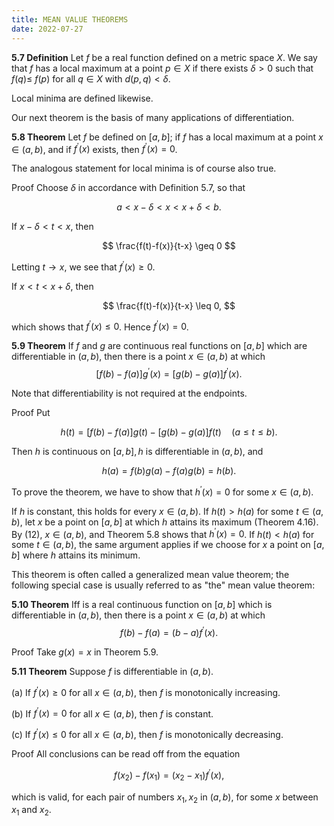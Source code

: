 ```yaml
---
title: MEAN VALUE THEOREMS
date: 2022-07-27
---
```


**5.7 Definition** Let $f$ be a real function defined on a metric space $X$. We say that $f$ has a local maximum at a point $p \in X$ if there exists $\delta>0$ such that $f(q) \leq$ $f(p)$ for all $q \in X$ with $d(p, q)<\delta$.

Local minima are defined likewise.

Our next theorem is the basis of many applications of differentiation.

**$5.8$ Theorem** Let $f$ be defined on $[a, b]$; if $f$ has a local maximum at a point $x \in(a, b)$, and if $f^{\prime}(x)$ exists, then $f^{\prime}(x)=0$.

The analogous statement for local minima is of course also true.

Proof Choose $\delta$ in accordance with Definition 5.7, so that

$$
a<x-\delta<x<x+\delta<b \text {. }
$$

If $x-\delta<t<x$, then

$$
\frac{f(t)-f(x)}{t-x} \geq 0
$$

Letting $t \rightarrow x$, we see that $f^{\prime}(x) \geq 0$.

If $x<t<x+\delta$, then

$$
\frac{f(t)-f(x)}{t-x} \leq 0,
$$

which shows that $f^{\prime}(x) \leq 0$. Hence $f^{\prime}(x)=0$.

**5.9 Theorem** If $f$ and $g$ are continuous real functions on $[a, b]$ which are differentiable in $(a, b)$, then there is a point $x \in(a, b)$ at which
$$
[f(b)-f(a)] g^{\prime}(x)=[g(b)-g(a)] f^{\prime}(x) .
$$

Note that differentiability is not required at the endpoints.

Proof Put

$$
h(t)=[f(b)-f(a)] g(t)-[g(b)-g(a)] f(t) \quad(a \leq t \leq b) .
$$

Then $h$ is continuous on $[a, b], h$ is differentiable in $(a, b)$, and

$$
h(a)=f(b) g(a)-f(a) g(b)=h(b) .
$$

To prove the theorem, we have to show that $h^{\prime}(x)=0$ for some $x \in(a, b)$.

If $h$ is constant, this holds for every $x \in(a, b)$. If $h(t)>h(a)$ for some $t \in(a, b)$, let $x$ be a point on $[a, b]$ at which $h$ attains its maximum (Theorem 4.16). By (12), $x \in(a, b)$, and Theorem $5.8$ shows that $h^{\prime}(x)=0$. If $h(t)<h(a)$ for some $t \in(a, b)$, the same argument applies if we choose for $x$ a point on $[a, b]$ where $h$ attains its minimum.

This theorem is often called a generalized mean value theorem; the following special case is usually referred to as "the" mean value theorem:

**5.10 Theorem** Iff is a real continuous function on $[a, b]$ which is differentiable in $(a, b)$, then there is a point $x \in(a, b)$ at which
$$
f(b)-f(a)=(b-a) f^{\prime}(x) .
$$

Proof Take $g(x)=x$ in Theorem 5.9.

**5.11 Theorem** Suppose $f$ is differentiable in $(a, b)$.

(a) If $f^{\prime}(x) \geq 0$ for all $x \in(a, b)$, then $f$ is monotonically increasing.

(b) If $f^{\prime}(x)=0$ for all $x \in(a, b)$, then $f$ is constant.

(c) If $f^{\prime}(x) \leq 0$ for all $x \in(a, b)$, then $f$ is monotonically decreasing.

Proof All conclusions can be read off from the equation

$$
f\left(x_{2}\right)-f\left(x_{1}\right)=\left(x_{2}-x_{1}\right) f^{\prime}(x),
$$

which is valid, for each pair of numbers $x_{1}, x_{2}$ in $(a, b)$, for some $x$ between $x_{1}$ and $x_{2}$.

